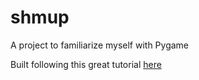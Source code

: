 # shmup
A project to familiarize myself with Pygame

Built following this great tutorial [here](https://www.youtube.com/playlist?list=PLsk-HSGFjnaH5yghzu7PcOzm9NhsW0Urw)
